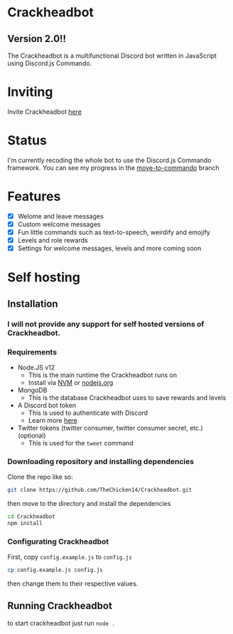 # Crackheadbot

## Version 2.0!!

The Crackheadbot is a multifunctional Discord bot written in JavaScript using Discord.js Commando.

# Inviting

Invite Crackheadbot [here](https://discord.com/oauth2/authorize?client_id=647169385252913173&scope=bot&permissions=305659006)

# Status

I'm currently recoding the whole bot to use the Discord.js Commando framework. You can see my progress in the [move-to-commando](https://github.com/TheChicken14/Crackheadbot/tree/move-to-commando) branch

# Features

- [x] Welome and leave messages
- [x] Custom welcome messages
- [x] Fun little commands such as text-to-speech, weirdify and emojify
- [x] Levels and role rewards
- [x] Settings for welcome messages, levels and more coming soon

# Self hosting

## Installation

### I will not provide any support for self hosted versions of Crackheadbot.

### Requirements

- Node.JS v12
  - This is the main runtime the Crackheadbot runs on
  - Install via [NVM](https://github.com/nvm-sh/nvm) or [nodejs.org](https://nodejs.org)
- MongoDB
  - This is the database Crackheadbot uses to save rewards and levels
- A Discord bot token
  - This is used to authenticate with Discord
  - Learn more [here](https://discordjs.guide/preparations/setting-up-a-bot-application.html#creating-your-bot)
- Twitter tokens (twitter consumer, twitter consumer secret, etc.) (optional)
  - This is used for the `tweet` command

### Downloading repository and installing dependencies

Clone the repo like so:

```bash
git clone https://github.com/TheChicken14/Crackheadbot.git
```

then move to the directory and install the dependencies

```bash
cd Crackheadbot
npm install
```

### Configurating Crackheadbot

First, copy `config.example.js` to `config.js`

```bash
cp config.example.js config.js
```

then change them to their respective values.

## Running Crackheadbot

to start crackheadbot just run `node .`
